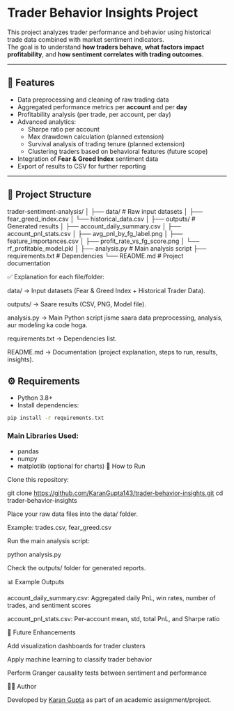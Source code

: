 # Trader Behavior Insights Project  

This project analyzes trader performance and behavior using historical trade data combined with market sentiment indicators.  
The goal is to understand **how traders behave**, **what factors impact profitability**, and **how sentiment correlates with trading outcomes**.  

---

## 📌 Features  

- Data preprocessing and cleaning of raw trading data  
- Aggregated performance metrics per **account** and per **day**  
- Profitability analysis (per trade, per account, per day)  
- Advanced analytics:
  - Sharpe ratio per account  
  - Max drawdown calculation (planned extension)  
  - Survival analysis of trading tenure (planned extension)  
  - Clustering traders based on behavioral features (future scope)  
- Integration of **Fear & Greed Index** sentiment data  
- Export of results to CSV for further reporting  

---

## 📂 Project Structure  
trader-sentiment-analysis/
│
├── data/                         # Raw input datasets
│   ├── fear_greed_index.csv
│   └── historical_data.csv
│
├── outputs/                      # Generated results
│   ├── account_daily_summary.csv
│   ├── account_pnl_stats.csv
│   ├── avg_pnl_by_fg_label.png
│   ├── feature_importances.csv
│   ├── profit_rate_vs_fg_score.png
│   └── rf_profitable_model.pkl
│
├── analysis.py                   # Main analysis script
├── requirements.txt              # Dependencies
└── README.md                     # Project documentation

✅ Explanation for each file/folder:

data/ → Input datasets (Fear & Greed Index + Historical Trader Data).

outputs/ → Saare results (CSV, PNG, Model file).

analysis.py → Main Python script jisme saara data preprocessing, analysis, aur modeling ka code hoga.

requirements.txt → Dependencies list.

README.md → Documentation (project explanation, steps to run, results, insights).

## ⚙️ Requirements  

- Python 3.8+  
- Install dependencies:  

```bash
pip install -r requirements.txt
```

### Main Libraries Used:

- pandas
- numpy
- matplotlib (optional for charts)
🚀 How to Run

Clone this repository:

git clone https://github.com/KaranGupta143/trader-behavior-insights.git
cd trader-behavior-insights


Place your raw data files into the data/ folder.

Example: trades.csv, fear_greed.csv

Run the main analysis script:

python analysis.py


Check the outputs/ folder for generated reports.

📊 Example Outputs

account_daily_summary.csv: Aggregated daily PnL, win rates, number of trades, and sentiment scores

account_pnl_stats.csv: Per-account mean, std, total PnL, and Sharpe ratio

🔮 Future Enhancements

Add visualization dashboards for trader clusters

Apply machine learning to classify trader behavior

Perform Granger causality tests between sentiment and performance

🧑‍💻 Author

Developed by [Karan Gupta](https://github.com/KaranGupta143) as part of an academic assignment/project. 

 
 